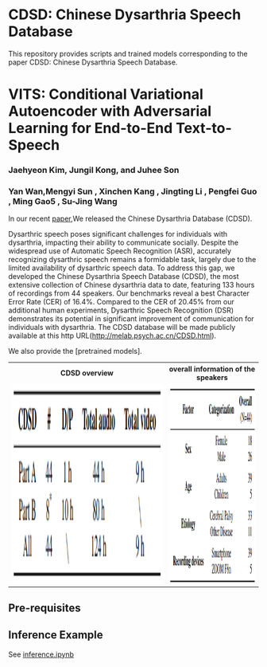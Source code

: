 # CDSD: Chinese Dysarthria Speech Database
This repository provides scripts and trained models corresponding to the paper CDSD: Chinese Dysarthria Speech Database.


# VITS: Conditional Variational Autoencoder with Adversarial Learning for End-to-End Text-to-Speech

### Jaehyeon Kim, Jungil Kong, and Juhee Son
### Yan Wan,Mengyi Sun , Xinchen Kang , Jingting Li , Pengfei Guo , Ming Gao5 , Su-Jing Wang

In our recent [paper](https://arxiv.org/pdf/2310.15930),We released the Chinese Dysarthria Database (CDSD).

Dysarthric speech poses significant challenges for individuals with dysarthria, impacting their ability to communicate socially. Despite the widespread use of Automatic Speech Recognition (ASR), accurately recognizing dysarthric speech remains a formidable task, largely due to the limited availability of dysarthric speech data. To address this gap, we developed the Chinese Dysarthria Speech Database (CDSD), the most extensive collection of Chinese dysarthria data to date, featuring 133 hours of recordings from 44 speakers. Our benchmarks reveal a best Character Error Rate (CER) of 16.4\%. Compared to the CER of 20.45\% from our additional human experiments, Dysarthric Speech Recognition (DSR) demonstrates its potential in significant improvement of communication for individuals with dysarthria. The CDSD database will be made publicly available at this http URL(http://melab.psych.ac.cn/CDSD.html).


We also provide the [pretrained models].

<table style="width:100%">
  <tr>
    <th>CDSD overview</th>
    <th>overall information of the speakers</th>
  </tr>
  <tr>
    <td><img src="resources/fig_1a.png" alt="VITS at training" height="400"></td>
    <td><img src="resources/fig_1b.png" alt="VITS at inference" height="400"></td>
  </tr>
</table>


## Pre-requisites



## Inference Example
See [inference.ipynb](inference.ipynb)
